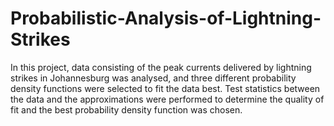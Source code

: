 # Probabilistic-Analysis-of-Lightning-Strikes
In this project, data consisting of the peak currents delivered by lightning strikes in 
Johannesburg was analysed, and three different probability density functions were 
selected to fit the data best. Test statistics between the data and the approximations 
were performed to determine the quality of fit and the best probability density function 
was chosen. 
